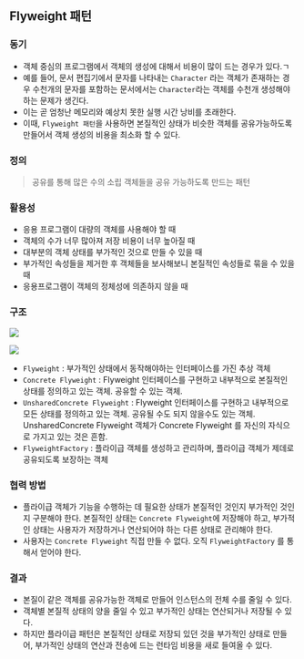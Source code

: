 ## Flyweight 패턴

### 동기

- 객체 중심의 프로그램에서 객체의 생성에 대해서 비용이 많이 드는 경우가 있다.ㄱ
- 예를 들어, 문서 편집기에서 문자를 나타내는 `Character` 라는 객체가 존재하는 경우 수천개의 문자를 포함하는 문서에서는 `Character`라는 객체를 수천개 생성해야하는 문제가 생긴다.
- 이는 곧 엄청난 메모리와 예상치 못한 실행 시간 낭비를 초래한다.
- 이때, `Flyweight 패턴`을 사용하면 본질적인 상태가 비슷한 객체를 공유가능하도록 만들어서 객체 생성의 비용을 최소화 할 수 있다.

### 정의

> 공유를 통해 많은 수의 소립 객체들을 공유 가능하도록 만드는 패턴

### 활용성

- 응용 프로그램이 대량의 객체를 사용해야 할 때
- 객체의 수가 너무 많아져 저장 비용이 너무 높아질 때
- 대부분의 객체 상태를 부가적인 것으로 만들 수 있을 때
- 부가적인 속성들을 제거한 후 객체들을 보사해보니 본질적인 속성들로 묶을 수 있을 때
- 응용프로그램이 객체의 정체성에 의존하지 않을 때

### 구조

![](https://blog.kakaocdn.net/dn/by7IEA/btq9t6DL2Ck/WfihOKmTK1JP8PeZxgOtVk/img.gif)

![](https://blog.kakaocdn.net/dn/bWeATB/btqwR35KP1W/LzpFCb97vggS2VOvt7mvwK/img.png)

- `Flyweight` : 부가적인 상태에서 동작해야하는 인터페이스를 가진 추상 객체
- `Concrete Flyweight` : Flyweight 인터페이스를 구현하고 내부적으로 본질적인 상태를 정의하고 있는 객체. 공유할 수 있는 객체.
- `UnsharedConcrete Flyweight` : Flyweight 인터페이스를 구현하고 내부적으로 모든 상태를 정의하고 있는 객체. 공유될 수도 되지 않을수도 있는 객체. UnsharedConcrete Flyweight 객체가 Concrete Flyweight 를 자신의 자식으로 가지고 있는 것은 흔함.
- `FlyweightFactory` : 플라이급 객체를 생성하고 관리하며, 플라이급 객체가 제데로 공유되도록 보장하는 객체

### 협력 방법

- 플라이급 객체가 기능을 수행하는 데 필요한 상태가 본질적인 것인지 부가적인 것인지 구분해야 한다. 본질적인 상태는 `Concrete Flyweight`에 저장해야 하고, 부가적인 상태는 사용자가 저장하거나 연산되어야 하는 다른 상태로 관리해야 한다.
- 사용자는 `Concrete Flyweight` 직접 만들 수 없다. 오직 `FlyweightFactory` 를 통해서 얻어야 한다.

### 결과

- 본질이 같은 객체를 공유가능한 객체로 만들어 인스턴스의 전체 수를 줄일 수 있다.
- 객체별 본질적 상태의 양을 줄일 수 있고 부가적인 상태는 연산되거나 저장될 수 있다.
- 하지만 플라이급 패턴은 본질적인 상태로 저장되 있던 것을 부가적인 상태로 만들어, 부가적인 상태의 연산과 전송에 드는 런타임 비용을 새로 들여올 수 있다.
